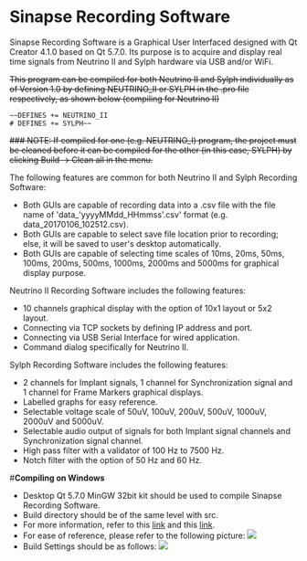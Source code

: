 # **Sinapse Recording Software**

Sinapse Recording Software is a Graphical User Interfaced designed with Qt Creator 4.1.0 based on Qt 5.7.0. 
Its purpose is to acquire and display real time signals from Neutrino II and Sylph hardware via USB and/or WiFi.

~~This program can be compiled for both Neutrino II and Sylph individually as of Version 1.0 
by defining NEUTRINO_II or SYLPH in the .pro file respectively, as shown below (compiling for Neutrino II)~~
```
~~DEFINES += NEUTRINO_II
# DEFINES += SYLPH~~
```
~~### NOTE: If compiled for one (e.g. NEUTRINO_I) program, the project must be cleaned before it can be compiled for the other (in this case, SYLPH) by clicking Build -> Clean all in the menu.~~

The following features are common for both Neutrino II and Sylph Recording Software:
- Both GUIs are capable of recording data into a .csv file with the file name of 'data_'yyyyMMdd_HHmmss'.csv' format (e.g. data_20170106_102512.csv).
- Both GUIs are capable to select save file location prior to recording; else, it will be saved to user's desktop automatically.
- Both GUIs are capable of selecting time scales of 10ms, 20ms, 50ms, 100ms, 200ms, 500ms, 1000ms, 2000ms and 5000ms for graphical display purpose.

Neutrino II Recording Software includes the following features:
- 10 channels graphical display with the option of 10x1 layout or 5x2 layout.
- Connecting via TCP sockets by defining IP address and port.
- Connecting via USB Serial Interface for wired application.
- Command dialog specifically for Neutrino II.

Sylph Recording Software includes the following features:
- 2 channels for Implant signals, 1 channel for Synchronization signal and 1 channel for Frame Markers graphical displays.
- Labelled graphs for easy reference.
- Selectable voltage scale of 50uV, 100uV, 200uV, 500uV, 1000uV, 2000uV and 5000uV.
- Selectable audio output of signals for both Implant signal channels and Synchronization signal channel.
- High pass filter with a validator of 100 Hz to 7500 Hz.
- Notch filter with the option of 50 Hz and 60 Hz.

#**Compiling on Windows**
- Desktop Qt 5.7.0 MinGW 32bit kit should be used to compile Sinapse Recording Software.
- Build directory should be of the same level with src.
- For more information, refer to this [link](http://doc.qt.io/qt-5/windows-support.html) and this [link](http://doc.qt.io/qt-5/windows-deployment.html).
- For ease of reference, please refer to the following picture:
![](https://cloud.githubusercontent.com/assets/19749458/21709617/578840e2-d41d-11e6-994d-b1a0833a9b35.png)
- Build Settings should be as follows:
![](https://cloud.githubusercontent.com/assets/19749458/21709673/eba4f0b8-d41d-11e6-89c4-8335f6bbe237.png)
